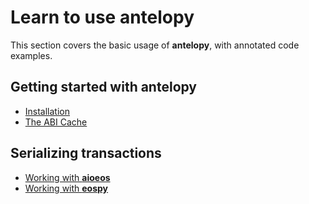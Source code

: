 # Learn to use antelopy

This section covers the basic usage of **antelopy**, with annotated code examples.

## Getting started with antelopy  
* [Installation](installation.md)
* [The ABI Cache](the_abi_cache.md)

## Serializing transactions
* [Working with **aioeos**](aioeos.md)
* [Working with **eospy**](eospy.md)